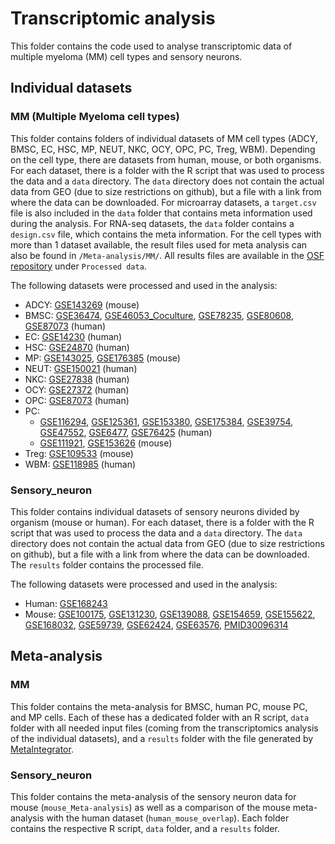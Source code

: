 # Transcriptomic analysis

This folder contains the code used to analyse transcriptomic data of multiple myeloma (MM) cell types and sensory neurons. 

## Individual datasets

### MM (Multiple Myeloma cell types)

This folder contains folders of individual datasets of MM cell types (ADCY, BMSC, EC, HSC, MP, NEUT, NKC, OCY, OPC, PC, Treg, WBM). Depending on the cell type, there are datasets from human, mouse, or both organisms.  
For each dataset, there is a folder with the R script that was used to process the data and a `data` directory. The `data` directory does not contain the actual data from GEO (due to size restrictions on github), but a file with a link from where the data can be downloaded. For microarray datasets, a `target.csv` file is also included in the `data` folder that contains meta information used during the analysis. For RNA-seq datasets, the `data` folder contains a `design.csv` file, which contains the meta information. For the cell types with more than 1 dataset available, the result files used for meta analysis can also be found in `/Meta-analysis/MM/`. All results files are available in the [OSF repository](https://osf.io/3jwys/files/osfstorage#) under `Processed data`.  

The following datasets were processed and used in the analysis: 
- ADCY: [GSE143269](https://www.ncbi.nlm.nih.gov/geo/query/acc.cgi?acc=GSE143269) (mouse)
- BMSC: [GSE36474](https://www.ncbi.nlm.nih.gov/geo/query/acc.cgi?acc=GSE36474), [GSE46053_Coculture](https://www.ncbi.nlm.nih.gov/geo/query/acc.cgi?acc=GSE46053), [GSE78235](https://www.ncbi.nlm.nih.gov/geo/query/acc.cgi?acc=GSE78235), [GSE80608](https://www.ncbi.nlm.nih.gov/geo/query/acc.cgi?acc=GSE80608), [GSE87073](https://www.ncbi.nlm.nih.gov/geo/query/acc.cgi?acc=GSE87073) (human)
- EC: [GSE14230](https://www.ncbi.nlm.nih.gov/geo/query/acc.cgi?acc=GSE14230) (human)
- HSC: [GSE24870](https://www.ncbi.nlm.nih.gov/geo/query/acc.cgi?acc=GSE24870
)  (human)
- MP: [GSE143025](https://www.ncbi.nlm.nih.gov/geo/query/acc.cgi?acc=GSE143025), [GSE176385](https://www.ncbi.nlm.nih.gov/geo/query/acc.cgi?acc=GSE176385) (mouse)
- NEUT: [GSE150021](https://www.ncbi.nlm.nih.gov/geo/query/acc.cgi?acc=GSE150021) (human)
- NKC: [GSE27838](https://www.ncbi.nlm.nih.gov/geo/query/acc.cgi?acc=GSE27838) (human)
- OCY: [GSE27372](https://www.ncbi.nlm.nih.gov/geo/query/acc.cgi?acc=GSE27372) (human)
- OPC: [GSE87073](https://www.ncbi.nlm.nih.gov/geo/query/acc.cgi?acc=GSE87073) (human)
- PC: 
	- [GSE116294](https://www.ncbi.nlm.nih.gov/geo/query/acc.cgi?acc=GSE116294), [GSE125361](https://www.ncbi.nlm.nih.gov/geo/query/acc.cgi?acc=GSE125361), [GSE153380](https://www.ncbi.nlm.nih.gov/geo/query/acc.cgi?acc=GSE153380), [GSE175384](https://www.ncbi.nlm.nih.gov/geo/query/acc.cgi?acc=GSE175384), [GSE39754](https://www.ncbi.nlm.nih.gov/geo/query/acc.cgi?acc=GSE39754), [GSE47552](https://www.ncbi.nlm.nih.gov/geo/query/acc.cgi?acc=GSE47552), [GSE6477](https://www.ncbi.nlm.nih.gov/geo/query/acc.cgi?acc=GSE6477), [GSE76425](https://www.ncbi.nlm.nih.gov/geo/query/acc.cgi?acc=GSE76425) (human)
	- [GSE111921](https://www.ncbi.nlm.nih.gov/geo/query/acc.cgi?acc=GSE111921), [GSE153626](https://www.ncbi.nlm.nih.gov/geo/query/acc.cgi?acc=GSE153626) (mouse)
- Treg: [GSE109533](https://www.ncbi.nlm.nih.gov/geo/query/acc.cgi?acc=GSE109533) (mouse)
- WBM: [GSE118985](https://www.ncbi.nlm.nih.gov/geo/query/acc.cgi?acc=GSE118985) (human)

### Sensory_neuron

This folder contains individual datasets of sensory neurons divided by organism (mouse or human). For each dataset, there is a folder with the R script that was used to process the data and a `data` directory. The `data` directory does not contain the actual data from GEO (due to size restrictions on github), but a file with a link from where the data can be downloaded. The `results` folder contains the processed file. 

The following datasets were processed and used in the analysis: 
- Human: [GSE168243](https://www.ncbi.nlm.nih.gov/geo/query/acc.cgi?acc=GSE168243)
- Mouse: [GSE100175](https://www.ncbi.nlm.nih.gov/geo/query/acc.cgi?acc=GSE100175), [GSE131230](https://www.ncbi.nlm.nih.gov/geo/query/acc.cgi?acc=GSE131230), [GSE139088](https://www.ncbi.nlm.nih.gov/geo/query/acc.cgi?acc=GSE139088), [GSE154659](https://www.ncbi.nlm.nih.gov/geo/query/acc.cgi?acc=GSE154659), [GSE155622](https://www.ncbi.nlm.nih.gov/geo/query/acc.cgi?acc=GSE155622), [GSE168032](https://www.ncbi.nlm.nih.gov/geo/query/acc.cgi?acc=GSE168032), [GSE59739](https://www.ncbi.nlm.nih.gov/geo/query/acc.cgi?acc=GSE59739), [GSE62424](https://www.ncbi.nlm.nih.gov/geo/query/acc.cgi?acc=GSE62424), [GSE63576](https://www.ncbi.nlm.nih.gov/geo/query/acc.cgi?acc=GSE63576), [PMID30096314](http://mousebrain.org/)

## Meta-analysis

### MM 

This folder contains the meta-analysis for BMSC, human PC, mouse PC, and MP cells. Each of these has a dedicated folder with an R script, `data` folder with all needed input files (coming from the transcriptomics analysis of the individual datasets), and a `results` folder with the file generated by [MetaIntegrator](https://r-mirror.zim.uni-due.de/web/packages/MetaIntegrator/vignettes/MetaIntegrator.html).  

### Sensory_neuron

This folder contains the meta-analysis of the sensory neuron data for mouse (`mouse_Meta-analysis`) as well as a comparison of the mouse meta-analysis with the human dataset (`human_mouse_overlap`). Each folder contains the respective R script, `data` folder, and a `results` folder.   

